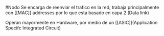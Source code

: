 #Nodo
Se encarga de reenviar el trafico en la red, trabaja principalmente con [[MAC]] addresses por lo que esta basado en capa 2 (Data link)

Operan mayormente en Hardware, por medio de un [[ASIC]](Application Specifc Integrated Circuit)




